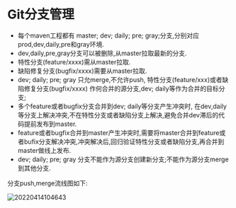 # Git分支管理

* 每个maven工程都有 master; dev; daily; pre; gray;分支,分别对应 prod,dev,daily,pre和gray环境.
* dev,daily,pre,gray分支可以被删除,从master拉取最新的分支.
* 特性分支(feature/xxxx)需从master拉取.
* 缺陷修复分支(bugfix/xxxx)需要从master拉取.
* dev; daily; pre; gray 只允merge,不允许push,  特性分支(feature/xxx)或者缺陷修复分支(bugfix/xxxx) 作何合并的源分支,dev; daily等作为合并的目标分支;
* 多个feature或者bugfix分支合并到dev; daily等分支产生冲突时,  在dev,daily 等分支上解决冲突,不在特性分支或者缺陷分支上解决,避免合并dev滞后的代码提前发布到master.
* feature或者bugfix合并到master产生冲突时,需要将master合并到feature或者bufix分支解决冲突,冲突解决后,回归验证特性分支或者缺陷分支,再合并到master做线上发布.
* dev; daily; pre; gray 分支不能作为源分支创建新分支;不能作为源分支merge到其他分支.

分支push,merge流线图如下:

![20220414104643](https://picgo.catface996.com/picgo20220414104643.png)

